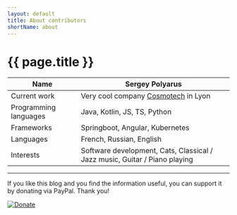 ```yaml
---
layout: default
title: About contributors
shortName: about
---
```


<h1 class="subject">{{ page.title }}</h1>


|  Name | Sergey Polyarus  | 
|---|---|
| Current work | Very cool company [Cosmotech](https://cosmotech.com/) in Lyon |
| Programming languages  | Java, Kotlin, JS, TS, Python
| Frameworks | Springboot, Angular, Kubernetes |
| Languages |French, Russian, English|
| Interests | Software development, Cats, Classical / Jazz music, Guitar / Piano playing


---
If you like this blog and you find the information useful, you can support it by donating via PayPal. Thank you!

[![Donate](https://img.shields.io/badge/Donate-PayPal-green.svg)](https://www.paypal.com/cgi-bin/webscr?cmd=_s-xclick&hosted_button_id=7TYVAGLZ7XATQ&source=url)




